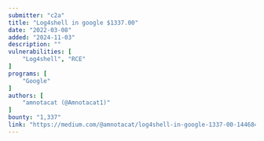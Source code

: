```yaml
---
submitter: "c2a"
title: "Log4shell in google $1337.00"
date: "2022-03-08"
added: "2024-11-03"
description: ""
vulnerabilities: [
    "Log4shell", "RCE"
]
programs: [
    "Google"
]
authors: [
    "amnotacat (@Amnotacat1)"
]
bounty: "1,337"
link: "https://medium.com/@amnotacat/log4shell-in-google-1337-00-144684269bf8"
---
```




